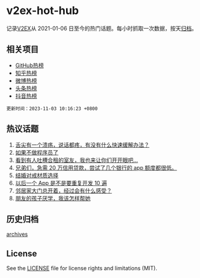 # v2ex-hot-hub

 记录[V2EX](https://www.v2ex.com/)从 2021-01-06 日至今的热门话题。每小时抓取一次数据，按天[归档](archives)。
 
 ## 相关项目

- [GitHub热榜](https://github.com/lonnyzhang423/github-hot-hub)
- [知乎热榜](https://github.com/lonnyzhang423/zhihu-hot-hub)
- [微博热榜](https://github.com/lonnyzhang423/weibo-hot-hub)
- [头条热榜](https://github.com/lonnyzhang423/toutiao-hot-hub)
- [抖音热榜](https://github.com/lonnyzhang423/douyin-hot-hub)


 `更新时间：2023-11-03 10:16:23 +0800`

## 热议话题

1. [舌尖有一个溃疡，说话都疼，有没有什么快速缓解办法？](https://www.v2ex.com/t/987754)
1. [如果不做程序员了](https://www.v2ex.com/t/987785)
1. [看到有人吐槽合租的室友，我也来让你们开开眼吧...](https://www.v2ex.com/t/987867)
1. [兄弟们，急需 20 万信用贷款，尝试了几个银行的 app 额度都很低。](https://www.v2ex.com/t/988086)
1. [结婚对戒材质选择](https://www.v2ex.com/t/987881)
1. [以后一个 App 是不是要重复开发 10 遍](https://www.v2ex.com/t/987761)
1. [邻居家大门总开着，经过会有什么感受？](https://www.v2ex.com/t/987773)
1. [朋友的孩子厌学，我该怎样帮她](https://www.v2ex.com/t/988088)

## 历史归档

[archives](archives)

## License

See the [LICENSE](LICENSE) file for license rights and limitations (MIT).
